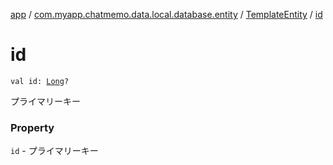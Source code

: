 [app](../../index.md) / [com.myapp.chatmemo.data.local.database.entity](../index.md) / [TemplateEntity](index.md) / [id](./id.md)

# id

`val id: `[`Long`](https://kotlinlang.org/api/latest/jvm/stdlib/kotlin/-long/index.html)`?`

プライマリーキー

### Property

`id` - プライマリーキー